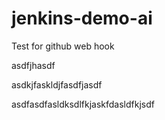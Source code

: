 # jenkins-demo-ai

Test for github web hook

asdfjhasdf

asdkjfaskldjfasdfjasdf


asdfasdfasldksdlfkjaskfdasldfkjsdf
